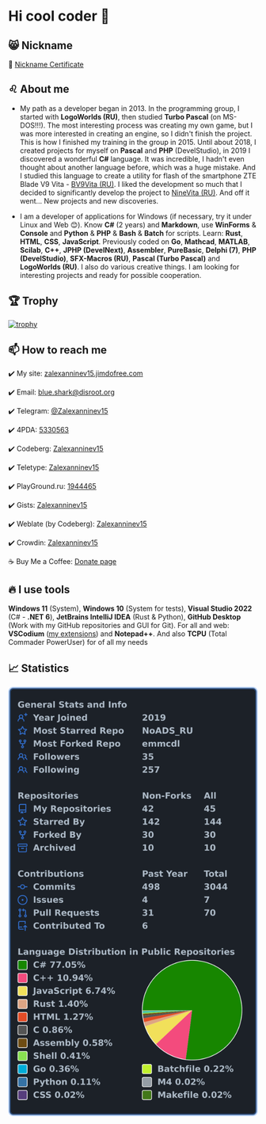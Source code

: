 # Hi cool coder 🤘

## 😸 Nickname

  👤 [Nickname Certificate](https://mynickname.com/en/Zalexanninev15)
  
## ♌ About me

- My path as a developer began in 2013. In the programming group, I started with **LogoWorlds (RU)**, then studied **Turbo Pascal** (on MS-DOS!!!). The most interesting process was creating my own game, but I was more interested in creating an engine, so I didn't finish the project. This is how I finished my training in the group in 2015. Until about 2018, I created projects for myself on **Pascal** and **PHP** (DevelStudio), in 2019 I discovered a wonderful **C#** language. It was incredible, I hadn't even thought about another language before, which was a huge mistake. And I studied this language to create a utility for flash of the smartphone ZTE Blade V9 Vita - [BV9Vita (RU)](https://4pda.to/forum/index.php?showtopic=952274&view=findpost&p=88382383). I liked the development so much that I decided to significantly develop the project to [NineVita (RU)](https://4pda.to/forum/index.php?showtopic=952274&view=findpost&p=91409816). And off it went... New projects and new discoveries. 

- I am a developer of applications for Windows (if necessary, try it under Linux and Web 😊). Know **C#** (2 years) and **Markdown**, use **WinForms** & **Console** and **Python** & **PHP** & **Bash** & **Batch** for scripts. Learn: **Rust**, **HTML**, **CSS**, **JavaScript**. Previously coded on **Go**, **Mathcad**, **MATLAB**, **Scilab**, **C++**, **JPHP (DevelNext)**, **Assembler**, **PureBasic**, **Delphi (7)**, **PHP (DevelStudio)**, **SFX-Macros (RU)**, **Pascal (Turbo Pascal)** and **LogoWorlds (RU)**. I also do various creative things. I am looking for interesting projects and ready for possible cooperation.

## 🏆 Trophy

[![trophy](https://github-profile-trophy.vercel.app/?username=Zalexanninev15&theme=algolia&margin-w=7&margin-h=7&rank=A,AAA,AA,B,BB,BBB,SECRET&row=2&column=3)](https://github.com/Zalexanninev15/github-profile-trophy)

## 📫 How to reach me

  ✔️ My site: [zalexanninev15.jimdofree.com](https://zalexanninev15.jimdofree.com)

  ✔️ Email: [blue.shark@disroot.org](mailto:blue.shark@disroot.org)
  
  ✔️ Telegram: [@Zalexanninev15](https://t.me/Zalexanninev15)
  
  ✔️ 4PDA: [5330563](https://4pda.ru/forum/index.php?showuser=5330563)

  ✔️ Codeberg: [Zalexanninev15](https://codeberg.org/Zalexanninev15)

  ✔️ Teletype: [Zalexanninev15](https://teletype.in/@zalexanninev15)

  ✔️ PlayGround.ru: [1944465](https://users.playground.ru/1944465)

  ✔️ Gists: [Zalexanninev15](https://gist.github.com/Zalexanninev15)

  ✔️ Weblate (by Codeberg): [Zalexanninev15](https://translate.codeberg.org/user/Zalexanninev15)
  
  ✔️ Crowdin: [Zalexanninev15](https://crowdin.com/profile/Zalexanninev15) 

  ☕ Buy Me a Coffee: [Donate page](https://zalexanninev15.jimdofree.com/buy-me-a-coffee)

## 🔥 I use tools

**Windows 11** (System), **Windows 10** (System for tests), **Visual Studio 2022** (C# - **.NET 6**), **JetBrains IntelliJ IDEA** (Rust & Python), **GitHub Desktop** (Work with my GitHub repositories and GUI for Git). For all and web: **VSCodium** ([my extensions](https://gist.github.com/Zalexanninev15/4bac79da50c7f4cdefa0424d583d60e8)) and **Notepad++**. And also **TCPU** (Total Commader PowerUser) for of all my needs

## 📈 Statistics

![My user statistics](images/userstats.svg)
